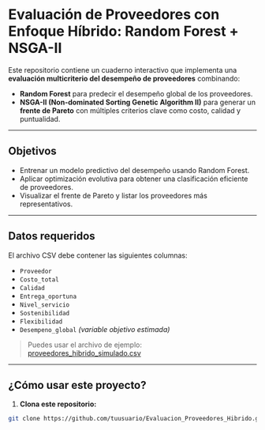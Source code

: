 # Evaluación de Proveedores con Enfoque Híbrido: Random Forest + NSGA-II

Este repositorio contiene un cuaderno interactivo que implementa una **evaluación multicriterio del desempeño de proveedores** combinando:

-  **Random Forest** para predecir el desempeño global de los proveedores.
-  **NSGA-II (Non-dominated Sorting Genetic Algorithm II)** para generar un **frente de Pareto** con múltiples criterios clave como costo, calidad y puntualidad.

---

## Objetivos

- Entrenar un modelo predictivo del desempeño usando Random Forest.
- Aplicar optimización evolutiva para obtener una clasificación eficiente de proveedores.
- Visualizar el frente de Pareto y listar los proveedores más representativos.

---

##  Datos requeridos

El archivo CSV debe contener las siguientes columnas:

- `Proveedor`
- `Costo_total`
- `Calidad`
- `Entrega_oportuna`
- `Nivel_servicio`
- `Sostenibilidad`
- `Flexibilidad`
- `Desempeno_global` *(variable objetivo estimada)*

> Puedes usar el archivo de ejemplo:  
>  [proveedores_hibrido_simulado.csv]([https://...](https://github.com/CristianZafra/-Evaluacion_Proveedores_RF_NSGA2/blob/20700dcba19fbb74901b71c9b30e6e8411c883a5/proveedores_hibrido_simulado.csv))

---

##  ¿Cómo usar este proyecto?

1. **Clona este repositorio:**

```bash
git clone https://github.com/tuusuario/Evaluacion_Proveedores_Hibrido.git
